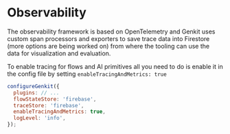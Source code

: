 
# Observability

The observability framework is based on OpenTelemetry and Genkit uses custom
span processors and exporters to save trace data into Firestore (more options
are being worked on) from where the tooling can use the data for visualization
and evaluation.

To enable tracing for flows and AI primitives all you need to do is enable it in
the config file by setting `enableTracingAndMetrics: true`

```javascript
configureGenkit({
  plugins: // ...
  flowStateStore: 'firebase',
  traceStore: 'firebase',
  enableTracingAndMetrics: true,
  logLevel: 'info',
});
```